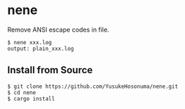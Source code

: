 nene
====

Remove ANSI escape codes in file.

```shell
$ nene xxx.log
output: plain_xxx.log
```

## Install from Source

```shell
$ git clone https://github.com/YusukeHosonuma/nene.git
$ cd nene
$ cargo install
```

